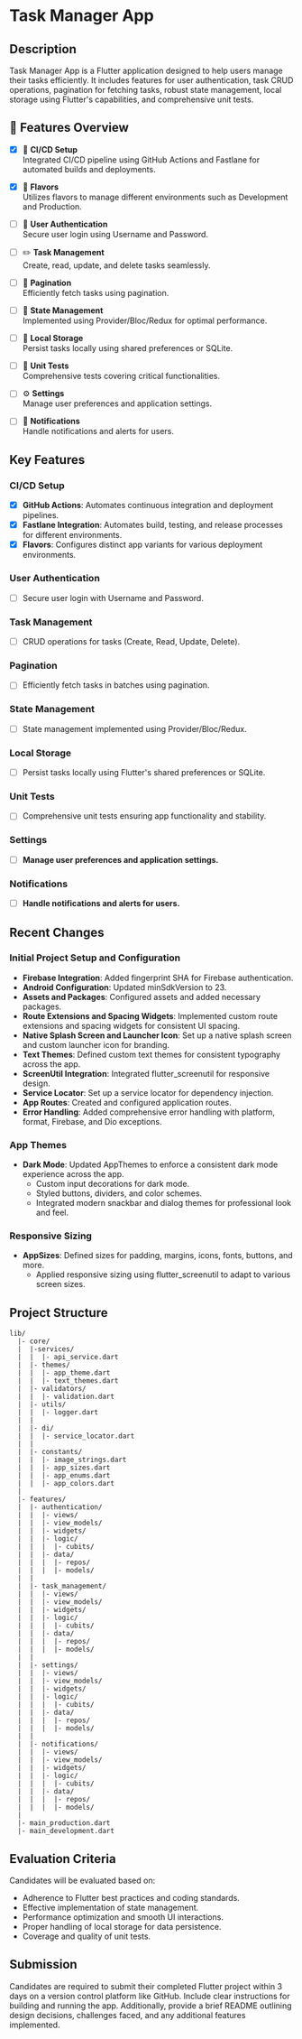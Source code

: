 # Task Manager App

## Description

Task Manager App is a Flutter application designed to help users manage their tasks efficiently. It includes features for user authentication, task CRUD operations, pagination for fetching tasks, robust state management, local storage using Flutter's capabilities, and comprehensive unit tests.

## 🌟 Features Overview

- [x] 🔄 **CI/CD Setup**  
      Integrated CI/CD pipeline using GitHub Actions and Fastlane for automated builds and deployments.

- [x] 🎨 **Flavors**  
      Utilizes flavors to manage different environments such as Development and Production.

- [ ] 🔑 **User Authentication**  
      Secure user login using Username and Password.

- [ ] ✏️ **Task Management**  
      Create, read, update, and delete tasks seamlessly.

- [ ] 🔄 **Pagination**  
      Efficiently fetch tasks using pagination.

- [ ] 🔄 **State Management**  
      Implemented using Provider/Bloc/Redux for optimal performance.

- [ ] 💾 **Local Storage**  
      Persist tasks locally using shared preferences or SQLite.

- [ ] 🧪 **Unit Tests**  
      Comprehensive tests covering critical functionalities.

- [ ] ⚙️ **Settings**  
      Manage user preferences and application settings.

- [ ] 📩 **Notifications**  
      Handle notifications and alerts for users.

## Key Features

### CI/CD Setup

- [x] **GitHub Actions**: Automates continuous integration and deployment pipelines.
- [x] **Fastlane Integration**: Automates build, testing, and release processes for different environments.
- [x] **Flavors**: Configures distinct app variants for various deployment environments.

### User Authentication

- [ ] Secure user login with Username and Password.

### Task Management

- [ ] CRUD operations for tasks (Create, Read, Update, Delete).

### Pagination

- [ ] Efficiently fetch tasks in batches using pagination.

### State Management

- [ ] State management implemented using Provider/Bloc/Redux.

### Local Storage

- [ ] Persist tasks locally using Flutter's shared preferences or SQLite.

### Unit Tests

- [ ] Comprehensive unit tests ensuring app functionality and stability.

### Settings

- [ ] **Manage user preferences and application settings.**

### Notifications

- [ ] **Handle notifications and alerts for users.**

## Recent Changes

### Initial Project Setup and Configuration

- **Firebase Integration**: Added fingerprint SHA for Firebase authentication.
- **Android Configuration**: Updated minSdkVersion to 23.
- **Assets and Packages**: Configured assets and added necessary packages.
- **Route Extensions and Spacing Widgets**: Implemented custom route extensions and spacing widgets for consistent UI spacing.
- **Native Splash Screen and Launcher Icon**: Set up a native splash screen and custom launcher icon for branding.
- **Text Themes**: Defined custom text themes for consistent typography across the app.
- **ScreenUtil Integration**: Integrated flutter_screenutil for responsive design.
- **Service Locator**: Set up a service locator for dependency injection.
- **App Routes**: Created and configured application routes.
- **Error Handling**: Added comprehensive error handling with platform, format, Firebase, and Dio exceptions.

### App Themes

- **Dark Mode**: Updated AppThemes to enforce a consistent dark mode experience across the app.
  - Custom input decorations for dark mode.
  - Styled buttons, dividers, and color schemes.
  - Integrated modern snackbar and dialog themes for professional look and feel.

### Responsive Sizing

- **AppSizes**: Defined sizes for padding, margins, icons, fonts, buttons, and more.
  - Applied responsive sizing using flutter_screenutil to adapt to various screen sizes.

## Project Structure

```
lib/
  |- core/
  |  |-services/
  |  |  |- api_service.dart
  |  |- themes/
  |  |  |- app_theme.dart
  |  |  |- text_themes.dart
  |  |- validators/
  |  |  |- validation.dart
  |  |- utils/
  |  |  |- logger.dart
  |  |
  |  |- di/
  |  |  |- service_locator.dart
  |  |
  |  |- constants/
  |  |  |- image_strings.dart
  |  |  |- app_sizes.dart
  |  |  |- app_enums.dart
  |  |  |- app_colors.dart
  |
  |- features/
  |  |- authentication/
  |  |  |- views/
  |  |  |- view_models/
  |  |  |- widgets/
  |  |  |- logic/
  |  |  |  |- cubits/
  |  |  |- data/
  |  |  |  |- repos/
  |  |  |  |- models/
  |  |
  |  |- task_management/
  |  |  |- views/
  |  |  |- view_models/
  |  |  |- widgets/
  |  |  |- logic/
  |  |  |  |- cubits/
  |  |  |- data/
  |  |  |  |- repos/
  |  |  |  |- models/
  |  |
  |  |- settings/
  |  |  |- views/
  |  |  |- view_models/
  |  |  |- widgets/
  |  |  |- logic/
  |  |  |  |- cubits/
  |  |  |- data/
  |  |  |  |- repos/
  |  |  |  |- models/
  |  |
  |  |- notifications/
  |  |  |- views/
  |  |  |- view_models/
  |  |  |- widgets/
  |  |  |- logic/
  |  |  |  |- cubits/
  |  |  |- data/
  |  |  |  |- repos/
  |  |  |  |- models/
  |
  |- main_production.dart
  |- main_development.dart

```

## Evaluation Criteria

Candidates will be evaluated based on:

- Adherence to Flutter best practices and coding standards.
- Effective implementation of state management.
- Performance optimization and smooth UI interactions.
- Proper handling of local storage for data persistence.
- Coverage and quality of unit tests.

## Submission

Candidates are required to submit their completed Flutter project within 3 days on a version control platform like GitHub. Include clear instructions for building and running the app. Additionally, provide a brief README outlining design decisions, challenges faced, and any additional features implemented.
